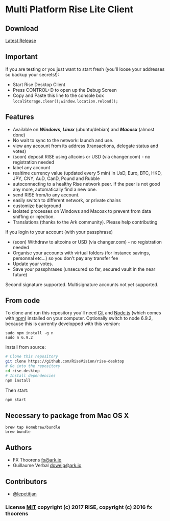 # Multi Platform Rise Lite Client

## Download
[Latest Release](https://github.com/RiseVision/rise-desktop/releases)

## Important
If you are testing or you just want to start fresh (you'll loose your addresses so backup your secrets!):
* Start Rise Desktop Client
* Press CONTROL+D to open up the Debug Screen
* Copy and Paste this line to the console box `localStorage.clear();window.location.reload();`

## Features
* Available on ***Windows***, ***Linux*** (ubuntu/debian) and ***Macosx*** (almost done)
* No wait to sync to the network: launch and use.
* view any account from its address (transactions, delegate status and votes)
* (soon) deposit RISE using altcoins or USD (via changer.com) - no registration needed
* label any account
* realtime currency value (updated every 5 min) in UsD, Euro, BTC, HKD, JPY, CNY, AuD, CanD, Pound and Rubble
* autoconnecting to a healthy Rise network peer. If the peer is not good any more, automatically find a new one.
* send RISE from/to any account.
* easily switch to different network, or private chains
* customize background
* isolated processes on Windows and Macosx to prevent from data sniffing or injection.
* Translations (thanks to the Ark community). Please help contributing

If you login to your account (with your passphrase)
* (soon) Withdraw to altcoins or USD (via changer.com) - no registration needed
* Organise your accounts with virtual folders (for instance savings, personnal etc...) so you don't pay any transfer fee
* Update your votes.
* Save your passphrases (unsecured so far, secured vault in the near future)

Second signature supported. Multisignature accounts not yet supported.

## From code

To clone and run this repository you'll need [Git](https://git-scm.com) and [Node.js](https://nodejs.org/en/download/) (which comes with [npm](http://npmjs.com)) installed on your computer. Optionally switch to node 6.9.2, because this is currently developped with this version:
```
sudo npm install -g n
sudo n 6.9.2
```

Install from source:
```bash
# Clone this repository
git clone https://github.com/RiseVision/rise-desktop
# Go into the repository
cd rise-desktop
# Install dependencies 
npm install
```

Then start:
```bash
npm start
```

## Necessary to package from Mac OS X

```
brew tap Homebrew/bundle
brew bundle
```

## Authors
- FX Thoorens <fx@ark.io>
- Guillaume Verbal <doweig@ark.io>

## Contributors
- [@lepetitjan](https://twitter.com/lepetitjan)

### License [MIT](LICENSE.md) copyright (c) 2017 RISE, copyright (c) 2016 fx thoorens
